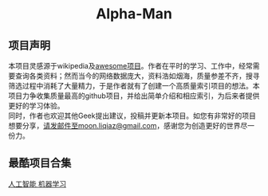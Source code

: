 # <center> Alpha-Man

## 项目声明
本项目灵感源于wikipedia及[awesome项目](https://github.com/sindresorhus/awesome)。作者在平时的学习、工作中，经常需要查询各类资料；然而当今的网络数据庞大，资料浩如烟海，质量参差不齐，搜寻筛选过程中消耗了大量精力，于是作者就有了创建一个高质量索引项目的想法。本项目力争收集质量最高的github项目，并给出简单介绍和相应索引，为后来者提供更好的学习体验。  
同时，作者也欢迎其他Geek提出建议，投稿并更新本项目。如您有非常好的项目想要分享，请发邮件至moon.liqiaz@gmail.com，感谢您为创造更好的世界尽一份力。


## 最酷项目合集
[人工智能 机器学习](./coolproject/AI.md)
